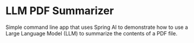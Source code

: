 # LLM PDF Summarizer

Simple command line app that uses Spring AI to demonstrate how to use a Large Language Model (LLM) to summarize the contents of a PDF file.

